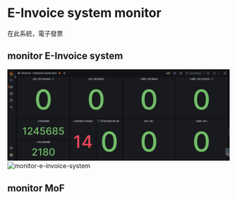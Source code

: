 # E-Invoice system monitor
在此系統，電子發票

## monitor E-Invoice system
![monitor-e-invoice-system](./images/monitor-e-invoice-system.png)
![monitor-e-invoice-system](https://github.com/marykuo/e-invoice-system-monitor/blob/main/images/monitor-e-invoice-system.png?raw=true)

## monitor MoF



